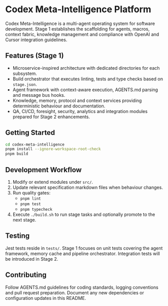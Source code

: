 # Codex Meta-Intelligence Platform

Codex Meta-Intelligence is a multi-agent operating system for software development. Stage 1 establishes the scaffolding for agents, macros, context fabric, knowledge management and compliance with OpenAI and Cursor integration guidelines.

## Features (Stage 1)

- Microservice-inspired architecture with dedicated directories for each subsystem.
- Build orchestrator that executes linting, tests and type checks based on `stage.json`.
- Agent framework with context-aware execution, AGENTS.md parsing and message bus hooks.
- Knowledge, memory, protocol and context services providing deterministic behaviour and documentation.
- QA, CI/CD, foresight, security, analytics and integration modules prepared for Stage 2 enhancements.

## Getting Started

```bash
cd codex-meta-intelligence
pnpm install --ignore-workspace-root-check
pnpm build
```

## Development Workflow

1. Modify or extend modules under `src/`.
2. Update relevant specification markdown files when behaviour changes.
3. Run quality gates:
   - `pnpm lint`
   - `pnpm test`
   - `pnpm typecheck`
4. Execute `./build.sh` to run stage tasks and optionally promote to the next stage.

## Testing

Jest tests reside in `tests/`. Stage 1 focuses on unit tests covering the agent framework, memory cache and pipeline orchestrator. Integration tests will be introduced in Stage 2.

## Contributing

Follow AGENTS.md guidelines for coding standards, logging conventions and pull request preparation. Document any new dependencies or configuration updates in this README.
